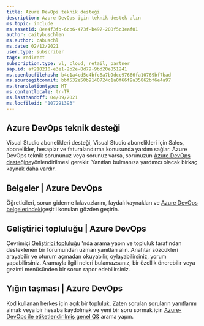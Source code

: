 ```yaml
---
title: Azure DevOps teknik desteği
description: Azure DevOps için teknik destek alın
ms.topic: include
ms.assetid: 8ee4f3fb-6cb6-473f-b497-208f5c3eaf01
author: caitybuschlen
ms.author: cabuschl
ms.date: 02/12/2021
user.type: subscriber
tags: redirect
subscription.type: vl, cloud, retail, partner
sap.id: af210210-e3e1-2b2e-8d79-9bd20e851241
ms.openlocfilehash: b4c1a4cd5c4bfc8a7b9dcc97666fa10769bf7bad
ms.sourcegitcommit: bbf532e50b9140724c1a0f66f9a35862bf6e4a97
ms.translationtype: MT
ms.contentlocale: tr-TR
ms.lasthandoff: 04/09/2021
ms.locfileid: "107291393"
---
```

## <a name="azure-devops-technical-support"></a>Azure DevOps teknik desteği  

Visual Studio abonelikleri desteği, Visual Studio abonelikleri için Sales, abonelikler, hesaplar ve faturalandırma konusunda yardım sağlar. Azure DevOps teknik sorununuz veya sorunuz varsa, sorunuzun [Azure DevOps desteğine](https://azure.microsoft.com/support/devops/)yönlendirilmesi gerekir. Yanıtları bulmanıza yardımcı olacak birkaç kaynak daha vardır.

## <a name="documentation--azure-devops"></a>Belgeler | Azure DevOps 

Öğreticileri, sorun giderme kılavuzlarını, faydalı kaynakları ve [Azure DevOps belgelerindeki](https://docs.microsoft.com/azure/devops/?view=azure-devops&preserve-view=true)çeşitli konuları gözden geçirin.

## <a name="developer-community--azure-devops"></a>Geliştirici topluluğu | Azure DevOps

Çevrimiçi [Geliştirici topluluğu](https://developercommunity.visualstudio.com/spaces/21/index.html) 'nda arama yapın ve topluluk tarafından desteklenen bir forumundan uzman yanıtları alın. Anahtar sözcükleri arayabilir ve oturum açmadan okuyabilir, oylayabilirsiniz, yorum yapabilirsiniz. Aramayla ilgili neleri bulamazsanız, bir özellik önerebilir veya gezinti menüsünden bir sorun rapor edebilirsiniz. 

## <a name="stack-overflow--azure-devops"></a>Yığın taşması | Azure DevOps

Kod kullanan herkes için açık bir topluluk. Zaten sorulan soruların yanıtlarını almak veya bir hesaba kaydolmak ve yeni bir soru sormak için [Azure-DevOps ile etiketlendirilmiş genel Q&](https://stackoverflow.com/questions/tagged/azure-devops?tab=Newest) arama yapın. 
